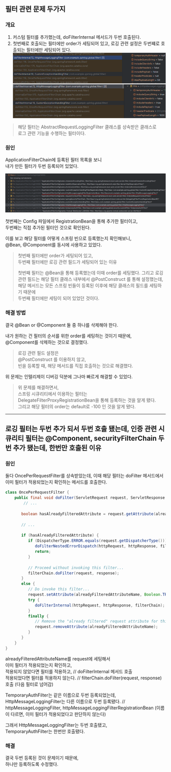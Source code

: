 ## 필터 관련 문제 두가지

### 개요

1. 커스텀 필터를 추가했는데, doFilterInternal 메서드가 두번 호출된다.
2. 첫번째로 호출되는 필터에만 order가 세팅되어 있고, 로깅 관련 설정은 두번쨰로 호출되는 필터에만 세팅되어 있다.  
   ![img_1.png](../img/spring_filter_2.png)
   ![img.png](../img/spring_filter_1.png)

> 해당 필터는 AbstractRequestLoggingFilter 클래스를 상속받은 클래스로  
> 로그 관련 기능을 수행하는 필터이다.

### 원인

ApplicationFilterChain에 등록된 필터 목록을 보니  
내가 만든 필터가 두번 등록되어 있었다.

![img.png](../img/spring_filter_3.png)

첫번째는 Config 파일에서 RegistrationBean을 통해 추가한 필터이고,  
두번째는 직접 추가된 필터인 것으로 확인된다.

이를 보고 해당 필터를 어떻게 스프링 빈으로 등록했는지 확인해보니,  
@Bean, @Component를 동시에 사용하고 있었다.

> 첫번째 필터에만 order가 세팅되어 있고,  
> 두번째 필터에만 로깅 관련 필드가 세팅되어 있는 이유
> 
> 첫번째 필터는 @Bean을 통해 등록했는데 이때 order를 세팅했다.
> 그리고 로깅 관련 필드는 해당 필터 클래스 내부에서 @PostConstruct 를 통해 설정했는데,  
> 해당 메서드는 모든 스프링 빈들이 등록된 이후에 해당 클래스의 필드를 세팅하기 때문에  
> 두번째 필터에만 세팅이 되어 있었던 것이다.

### 해결 방법

결국 @Bean or @Component 둘 중 하나를 삭제해야 한다.

내가 원하는 건 필터의 순서를 위한 order를 세팅하는 것이기 때문에,  
@Component를 삭제하는 것으로 결정했다.

> 로깅 관련 필드 설정은  
> @PostConstruct 를 이용하지 않고,  
> 빈을 등록할 때, 해당 메서드를 직접 호출하는 것으로 해결했다.

위 문제는 인텔리제이 디버깅 덕분에 그나마 빠르게 해결할 수 있었다.

> 위 문제를 해결하면서,  
> 스프링 시큐리티에서 이용하는 필터는  
> DelegateFilterProxyRegistrationBean을 통해 등록하는 것을 알게 됐다.  
> 그리고 해당 필터의 order는 default로 -100 인 것을 알게 됐다.

---

## 로깅 필터는 두번 추가 되서 두번 호출 됐는데, 인증 관련 시큐리티 필터는 @Component, securityFilterChain 두번 추가 됐는데, 한번만 호출된 이유

### 원인

둘다 OncePerRequestFilter를 상속받았는데,
이때 해당 필터는 doFilter 메서드에서
이미 필터가 적용되었는지 확인하는 메서드를 호출한다.

```java
class OncePerRequestFilter {
    public final void doFilter(ServletRequest request, ServletResponse response, FilterChain filterChain) {
        // ...
       
       boolean hasAlreadyFilteredAttribute = request.getAttribute(alreadyFilteredAttributeName) != null;
       
       // ...
       
       if (hasAlreadyFilteredAttribute) {
          if (DispatcherType.ERROR.equals(request.getDispatcherType())) {
             doFilterNestedErrorDispatch(httpRequest, httpResponse, filterChain);
             return;
          }

          // Proceed without invoking this filter...
          filterChain.doFilter(request, response);
       }
       else {
          // Do invoke this filter...
          request.setAttribute(alreadyFilteredAttributeName, Boolean.TRUE);
          try {
             doFilterInternal(httpRequest, httpResponse, filterChain);
          }
          finally {
             // Remove the "already filtered" request attribute for this request.
             request.removeAttribute(alreadyFilteredAttributeName);
          }
       }
    }
}
```

alreadyFilteredAttributeName를 request에 세팅해서  
이미 필터가 적용되었는지 확인하고,  
적용되지 않았다면 필터를 적용하고, // doFilterInternal 메서드 호출  
적용되었다면 필터를 적용하지 않는다. // filterChain.doFilter(request, response) 호출 (다음 필터로 넘어감)

TemporaryAuthFilter는 같은 이름으로 두번 등록되었는데,  
HttpMessageLoggingFilter는 다른 이름으로 두번 등록됐다. // httpMessageLoggingFilter, httpMessageLoggingFilterRegistrationBean
(이름이 다르면, 이미 필터가 적용되었다고 판단하지 않는다)

그래서 HttpMessageLoggingFilter는 두번 호출됐고,  
TemporaryAuthFilter는 한번만 호출됐다.

### 해결

결국 두번 등록된 것이 문제이기 때문에,  
하나만 등록하도록 수정했다.